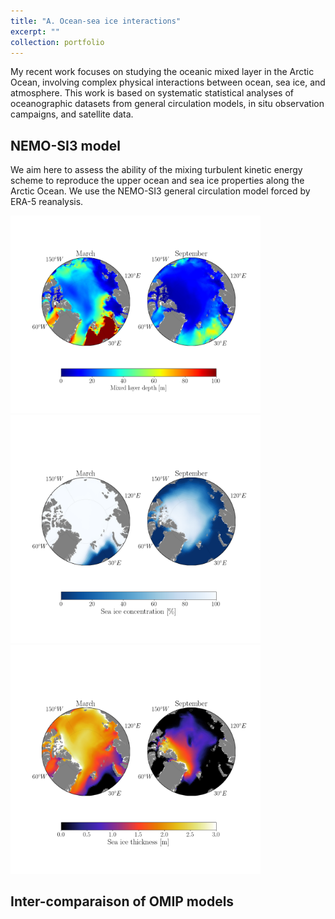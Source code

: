 ```yaml
---
title: "A. Ocean-sea ice interactions"
excerpt: ""
collection: portfolio
---
```


<!-- <br/><img src='/images/nemo_EXP_contorl_mldnorth_spatial19702021_septmars.png'> -->

My recent work focuses on studying the oceanic mixed layer in the Arctic Ocean, involving complex physical interactions between ocean, sea ice, and atmosphere. This work is based on systematic statistical analyses of oceanographic datasets from general circulation models, in situ observation campaigns, and satellite data.

NEMO-SI3 model
---

We aim here to assess the ability of the mixing turbulent kinetic energy scheme to reproduce the upper ocean and sea ice properties along the Arctic Ocean. 
We use the NEMO-SI3 general circulation model forced by ERA-5 reanalysis. 

<img src="/images/nemo_EXP_contorl_mldnorth_spatial19702021_septmars.png" width="400">

<img src="/images/nemo_EXP_contorl_siconcnorth_spatial19702021_septmars.png" width="400">

<img src="/images/nemo_EXP_control_sithicnorth_spatial19702021_septmars.png" width="400">


Inter-comparaison of OMIP models
---

